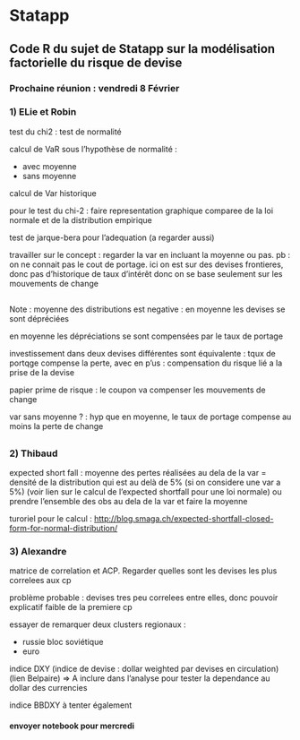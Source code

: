 # Statapp
## Code R du sujet de Statapp sur la modélisation factorielle du risque de devise 

### Prochaine réunion : vendredi 8 Février 

### 1) ELie et Robin 

test du chi2 : test de normalité

calcul de VaR  sous l’hypothèse de normalité : 
- avec moyenne
- sans moyenne

calcul de Var historique

pour le test du chi-2 : faire representation graphique comparee de la loi normale et de la distribution empirique

test de jarque-bera pour l’adequation (a regarder aussi)

travailler sur le concept : regarder la var en incluant la moyenne ou pas. 
pb : on ne connait pas le cout de portage. ici on est sur des devises frontieres, donc pas d’historique de taux d’intérêt donc on se base seulement sur les mouvements de change 

## 

Note : moyenne des distributions est negative : en moyenne les devises se sont dépréciées 

en moyenne les dépréciations se sont compensées par le taux de portage

investissement dans deux devises différentes sont équivalente : tqux de portqge compense la perte, avec en p’us : compensation du risque lié a la prise de la devise 

papier prime de risque :
le coupon va compenser les mouvements de change

var sans moyenne ? : hyp que en moyenne, le taux de portage compense au moins la perte de change 

##

### 2) Thibaud

expected short fall : moyenne des pertes réalisées au dela de la var = densité de la distribution qui est au delà de 5% (si on considere une var a 5%) (voir lien sur le calcul de l’expected shortfall pour une loi normale) ou prendre l’ensemble des obs au dela de la var et faire la moyenne

turoriel pour le calcul : http://blog.smaga.ch/expected-shortfall-closed-form-for-normal-distribution/
 

### 3) Alexandre
 
 matrice de correlation et ACP. Regarder quelles sont les devises les plus correlees aux cp 

problème probable : devises tres peu correlees entre elles, donc pouvoir explicatif faible de la premiere cp

 essayer de remarquer deux clusters regionaux :
- russie bloc soviétique 
- euro

indice DXY (indice de devise : dollar weighted par devises en circulation) (lien Belpaire) => A inclure dans l’analyse pour tester la dependance au dollar des currencies 

indice BBDXY à tenter également



#### envoyer notebook pour mercredi
